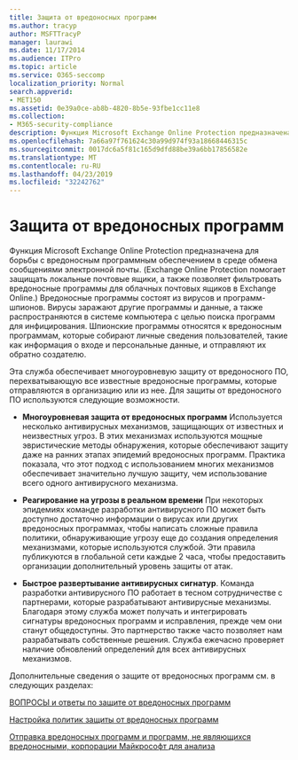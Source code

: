 ```yaml
---
title: Защита от вредоносных программ
ms.author: tracyp
author: MSFTTracyP
manager: laurawi
ms.date: 11/17/2014
ms.audience: ITPro
ms.topic: article
ms.service: O365-seccomp
localization_priority: Normal
search.appverid:
- MET150
ms.assetid: 0e39a0ce-ab8b-4820-8b5e-93fbe1cc11e8
ms.collection:
- M365-security-compliance
description: Функция Microsoft Exchange Online Protection предназначена для борьбы с вредоносным программным обеспечением в среде обмена сообщениями электронной почты. Вредоносные программы состоят из вирусов и программ-шпионов. Вирусы заражают другие программы и данные, а также распространяются в системе компьютера с целью поиска программ для инфицирования. Шпионские программы относятся к вредоносным программам, которые собирают личные сведения пользователей, такие как информация о входе и персональные данные, и отправляют их обратно создателю.
ms.openlocfilehash: 7a66a97f761624c30a99d974f93a18668446315c
ms.sourcegitcommit: 0017dc6a5f81c165d9dfd88be39a6bb17856582e
ms.translationtype: MT
ms.contentlocale: ru-RU
ms.lasthandoff: 04/23/2019
ms.locfileid: "32242762"
---
```

# <a name="anti-malware-protection"></a>Защита от вредоносных программ

Функция Microsoft Exchange Online Protection предназначена для борьбы с вредоносным программным обеспечением в среде обмена сообщениями электронной почты. (Exchange Online Protection помогает защищать локальные почтовые ящики, а также позволяет фильтровать вредоносные программы для облачных почтовых ящиков в Exchange Online.) Вредоносные программы состоят из вирусов и программ-шпионов. Вирусы заражают другие программы и данные, а также распространяются в системе компьютера с целью поиска программ для инфицирования. Шпионские программы относятся к вредоносным программам, которые собирают личные сведения пользователей, такие как информация о входе и персональные данные, и отправляют их обратно создателю. 
  
Эта служба обеспечивает многоуровневую защиту от вредоносного ПО, перехватывающую все известные вредоносные программы, которые отправляются в организацию или из нее. Для защиты от вредоносного ПО используются следующие возможности.
  
- **Многоуровневая защита от вредоносных программ** Используется несколько антивирусных механизмов, защищающих от известных и неизвестных угроз. В этих механизмах используются мощные эвристические методы обнаружения, которые обеспечивают защиту даже на ранних этапах эпидемий вредоносных программ. Практика показала, что этот подход с использованием многих механизмов обеспечивает значительно лучшую защиту, чем использование всего одного антивирусного механизма. 
    
- **Реагирование на угрозы в реальном времени** При некоторых эпидемиях команде разработки антивирусного ПО может быть доступно достаточно информации о вирусах или других вредоносных программах, чтобы написать сложные правила политики, обнаруживающие угрозу еще до создания определения механизмами, которые используются службой. Эти правила публикуются в глобальной сети каждые 2 часа, чтобы предоставить организации дополнительный уровень защиты от атак. 
    
- **Быстрое развертывание антивирусных сигнатур**. Команда разработки антивирусного ПО работает в тесном сотрудничестве с партнерами, которые разрабатывают антивирусные механизмы. Благодаря этому служба может получать и интегрировать сигнатуры вредоносных программ и исправления, прежде чем они станут общедоступны. Это партнерство также часто позволяет нам разрабатывать собственные решения. Служба ежечасно проверяет наличие обновлений определений для всех антивирусных механизмов. 
    
Дополнительные сведения о защите от вредоносных программ см. в следующих разделах: 
  
[ВОПРОСЫ и ответы по защите от вредоносных программ](anti-malware-protection-faq-eop.md)
  
[Настройка политик защиты от вредоносных программ](configure-anti-malware-policies.md)
  
[Отправка вредоносных программ и программ, не являющихся вредоносными, корпорации Майкрософт для анализа](submitting-malware-and-non-malware-to-microsoft-for-analysis.md)
  

